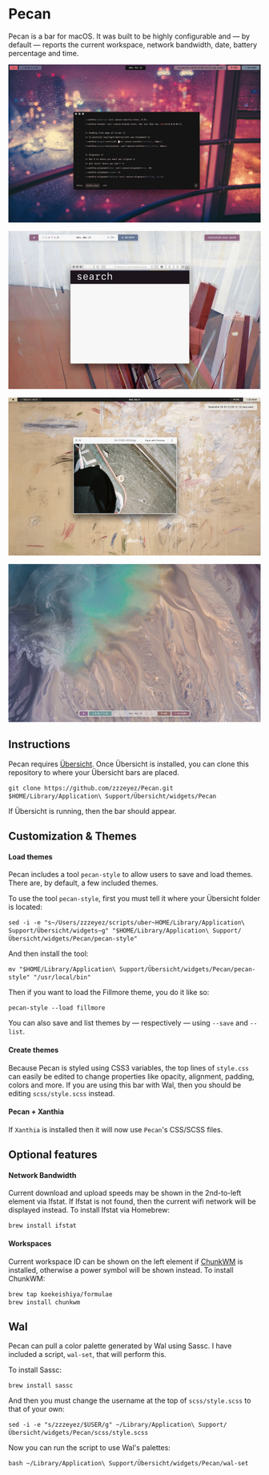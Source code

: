 # Pecan

Pecan is a bar for macOS.  It was built to be highly configurable and — by default — reports the current workspace, network bandwidth, date, battery percentage and time.

![Screenshot 1](/screenshots/3.jpg)

![Screenshot 2](/screenshots/4.jpg)

![Screenshot 3](/screenshots/1.jpg)

![Screenshot 4](/screenshots/2.jpg)

## Instructions

Pecan requires [Übersicht](http://tracesof.net/uebersicht/).  Once Übersicht is installed, you can clone this repository to where your Übersicht bars are placed.

```
git clone https://github.com/zzzeyez/Pecan.git $HOME/Library/Application\ Support/Übersicht/widgets/Pecan
```

If Übersicht is running, then the bar should appear.

## Customization & Themes

#### Load themes

Pecan includes a tool `pecan-style` to allow users to save and load themes.  There are, by default, a few included themes.

To use the tool `pecan-style`, first you must tell it where your Übersicht folder is located:

```
sed -i -e "s~/Users/zzzeyez/scripts/uber~HOME/Library/Application\ Support/Übersicht/widgets~g" "$HOME/Library/Application\ Support/Übersicht/widgets/Pecan/pecan-style"
```

And then install the tool:

```
mv "$HOME/Library/Application\ Support/Übersicht/widgets/Pecan/pecan-style" "/usr/local/bin"
```

Then if you want to load the Fillmore theme,  you do it like so:

```
pecan-style --load fillmore
```

You can also save and list themes by — respectively — using `--save` and `--list`. 

#### Create themes

Because Pecan is styled using CSS3 variables, the top lines of `style.css` can easily be edited to change properties like opacity, alignment, padding, colors and more.  If you are using this bar with Wal, then you should be editing `scss/style.scss` instead.

#### Pecan + Xanthia

If `Xanthia` is installed then it will now use `Pecan`'s CSS/SCSS files.

## Optional features
  
#### Network Bandwidth

Current download and upload speeds may be shown in the 2nd-to-left element via Ifstat.  If Ifstat is not found, then the current wifi network will be displayed instead.  To install Ifstat via Homebrew:

```
brew install ifstat
```
  
#### Workspaces

Current workspace ID can be shown on the left element if [ChunkWM](https://github.com/koekeishiya/chunkwm) is installed, otherwise a power symbol will be shown instead.  To install ChunkWM:
  
```
brew tap koekeishiya/formulae
brew install chunkwm
````

## Wal

Pecan can pull a color palette generated by Wal using Sassc.  I have included a script, `wal-set`, that will perform this.
 
To install Sassc:

```
brew install sassc
```
  
And then you must change the username at the top of `scss/style.scss` to that of your own:

```
sed -i -e "s/zzzeyez/$USER/g" ~/Library/Application\ Support/Übersicht/widgets/Pecan/scss/style.scss
```
  
Now you can run the script to use Wal's palettes:

```
bash ~/Library/Application\ Support/Übersicht/widgets/Pecan/wal-set
```

